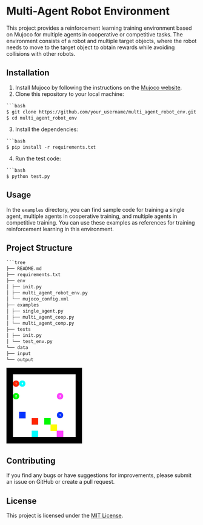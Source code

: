 # Multi-Agent Robot Environment

This project provides a reinforcement learning training environment based on Mujoco for multiple agents in cooperative or competitive tasks. The environment consists of a robot and multiple target objects, where the robot needs to move to the target object to obtain rewards while avoiding collisions with other robots.

## Installation

1. Install Mujoco by following the instructions on the [Mujoco website](http://www.mujoco.org/).
2. Clone this repository to your local machine:
<pre><code>```bash
$ git clone https://github.com/your_username/multi_agent_robot_env.git
$ cd multi_agent_robot_env
</code></pre>

3. Install the dependencies:
<pre><code>```bash
$ pip install -r requirements.txt
</code></pre>

4. Run the test code:
<pre><code>```bash
$ python test.py
</code></pre>

## Usage

In the `examples` directory, you can find sample code for training a single agent, multiple agents in cooperative training, and multiple agents in competitive training. You can use these examples as references for training reinforcement learning in this environment.

## Project Structure
<pre><code>```tree
├── README.md
├── requirements.txt
├── env
│ ├── init.py
│ ├── multi_agent_robot_env.py
│ └── mujoco_config.xml
├── examples
│ ├── single_agent.py
│ ├── multi_agent_coop.py
│ └── multi_agent_comp.py
├── tests
│ ├── init.py
│ └── test_env.py
└── data
├── input
└── output
</code></pre>

<img src="images/go_orderly_5.gif" alt="Example GIF" width="200"/>


## Contributing

If you find any bugs or have suggestions for improvements, please submit an issue on GitHub or create a pull request.

## License

This project is licensed under the [MIT License](LICENSE).
